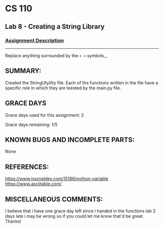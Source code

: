 # CS 110
## Lab 8 - Creating a String Library

### [Assignment Description](https://docs.google.com/document/d/1y_jvdf4tiNYyqNEkz-w9HXeigK8qQ45d-E4J1fvDBXk/edit?usp=sharing)

***

Replace anything surrounded by the `< >` symbols._

## SUMMARY:
Created the StringUtyility file. Each of the functions written in the file have a specific role in which they are teested by the main.py file. 

## GRACE DAYS
Grace days used for this assignment: 2

Grace days remaining: 1/5

## KNOWN BUGS AND INCOMPLETE PARTS:
 None

## REFERENCES:
 https://www.journaldev.com/15186/python-variable
 https://www.asciitable.com/
 
 

## MISCELLANEOUS COMMENTS:
 I believe that i have one grace day left since i handed in the functions lab 2 days late i may be wrong so if you could let me know that'd be great. Thanks!
